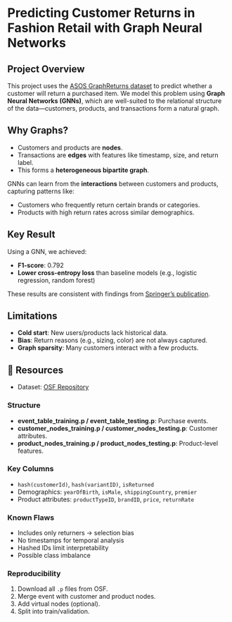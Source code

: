 # Predicting Customer Returns in Fashion Retail with Graph Neural Networks

##  Project Overview
This project uses the [ASOS GraphReturns dataset]([https://osf.io/c793h/](https://drive.google.com/drive/folders/1xpCMMrpNtFms7KKrCIVClTbYNZQUcSpg?usp=sharing)) to predict whether a customer will return a purchased item. We model this problem using **Graph Neural Networks (GNNs)**, which are well-suited to the relational structure of the data—customers, products, and transactions form a natural graph.

##  Why Graphs?
- Customers and products are **nodes**.
- Transactions are **edges** with features like timestamp, size, and return label.
- This forms a **heterogeneous bipartite graph**.

GNNs can learn from the **interactions** between customers and products, capturing patterns like:
- Customers who frequently return certain brands or categories.
- Products with high return rates across similar demographics.

##  Key Result
Using a GNN, we achieved:
- **F1-score**: 0.792
- **Lower cross-entropy loss** than baseline models (e.g., logistic regression, random forest)

These results are consistent with findings from [Springer’s publication](https://link.springer.com/chapter/10.1007/978-3-031-22192-7_6).

##  Limitations
- **Cold start**: New users/products lack historical data.
- **Bias**: Return reasons (e.g., sizing, color) are not always captured.
- **Graph sparsity**: Many customers interact with a few products.


## 🔗 Resources
- Dataset: [OSF Repository](https://osf.io/c793h/)


### Structure
- **event_table_training.p / event_table_testing.p**: Purchase events.
- **customer_nodes_training.p / customer_nodes_testing.p**: Customer attributes.
- **product_nodes_training.p / product_nodes_testing.p**: Product-level features.

### Key Columns
- `hash(customerId)`, `hash(variantID)`, `isReturned`
- Demographics: `yearOfBirth`, `isMale`, `shippingCountry`, `premier`
- Product attributes: `productTypeID`, `brandID`, `price`, `returnRate`

### Known Flaws
- Includes only returners → selection bias
- No timestamps for temporal analysis
- Hashed IDs limit interpretability
- Possible class imbalance

### Reproducibility
1. Download all `.p` files from OSF.
2. Merge event with customer and product nodes.
3. Add virtual nodes (optional).
4. Split into train/validation.
